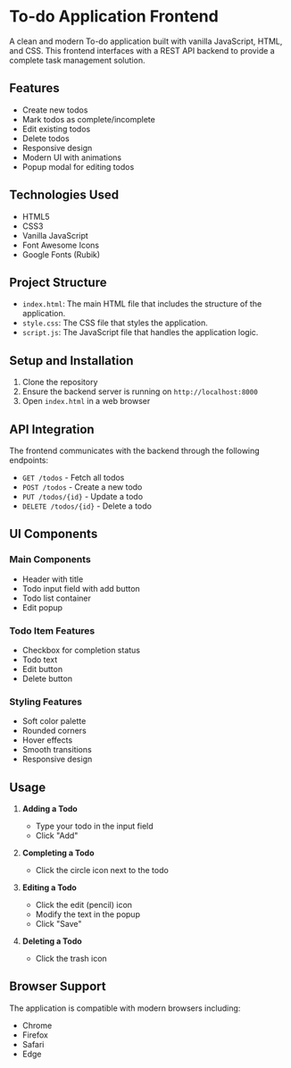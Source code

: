 # To-do Application Frontend

A clean and modern To-do application built with vanilla JavaScript, HTML, and CSS. This frontend interfaces with a REST API backend to provide a complete task management solution.

## Features

- Create new todos
- Mark todos as complete/incomplete
- Edit existing todos
- Delete todos
- Responsive design
- Modern UI with animations
- Popup modal for editing todos

## Technologies Used

- HTML5
- CSS3
- Vanilla JavaScript
- Font Awesome Icons
- Google Fonts (Rubik)

## Project Structure

- `index.html`: The main HTML file that includes the structure of the application.
- `style.css`: The CSS file that styles the application.
- `script.js`: The JavaScript file that handles the application logic.

## Setup and Installation

1. Clone the repository
2. Ensure the backend server is running on `http://localhost:8000`
3. Open `index.html` in a web browser

## API Integration

The frontend communicates with the backend through the following endpoints:

- `GET /todos` - Fetch all todos
- `POST /todos` - Create a new todo
- `PUT /todos/{id}` - Update a todo
- `DELETE /todos/{id}` - Delete a todo

## UI Components

### Main Components
- Header with title
- Todo input field with add button
- Todo list container
- Edit popup

### Todo Item Features
- Checkbox for completion status
- Todo text
- Edit button
- Delete button

### Styling Features
- Soft color palette
- Rounded corners
- Hover effects
- Smooth transitions
- Responsive design

## Usage

1. **Adding a Todo**
   - Type your todo in the input field
   - Click "Add"

2. **Completing a Todo**
   - Click the circle icon next to the todo

3. **Editing a Todo**
   - Click the edit (pencil) icon
   - Modify the text in the popup
   - Click "Save"

4. **Deleting a Todo**
   - Click the trash icon

## Browser Support

The application is compatible with modern browsers including:
- Chrome
- Firefox
- Safari
- Edge